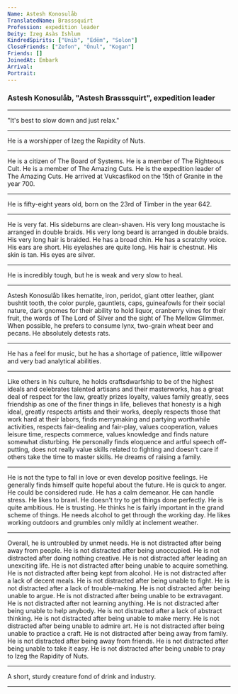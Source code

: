 ```yaml
---
Name: Astesh Konosulåb
TranslatedName: Brasssquirt
Profession: expedition leader
Deity: Izeg Asàs Ishlum
KindredSpirits: ["Unib", "Edëm", "Solon"]
CloseFriends: ["Zefon", "Ònul", "Kogan"]
Friends: []
JoinedAt: Embark
Arrival:
Portrait:
---
```


### Astesh Konosulåb, "Astesh Brasssquirt", expedition leader

---

"It's best to slow down and just relax."

---

He is a worshipper of Izeg the Rapidity of Nuts.

---

He is a citizen of The Board of Systems. He is a member of The Righteous Cult. He is a member of The Amazing Cuts. He is
the expedition leader of The Amazing Cuts. He arrived at Vukcasfikod on the 15th of Granite in the year 700.

---

He is fifty-eight years old, born on the 23rd of Timber in the year 642.

---

He is very fat. His sideburns are clean-shaven. His very long moustache is arranged in double braids. His very long
beard is arranged in double braids. His very long hair is braided. He has a broad chin. He has a scratchy voice. His
ears are short. His eyelashes are quite long. His hair is chestnut. His skin is tan. His eyes are silver.

---

He is incredibly tough, but he is weak and very slow to heal.

---

Astesh Konosulåb likes hematite, iron, peridot, giant otter leather, giant bushtit tooth, the color purple, gauntlets,
caps, guineafowls for their social nature, dark gnomes for their ability to hold liquor, cranberry vines for their
fruit, the words of The Lord of Silver and the sight of The Mellow Glimmer. When possible, he prefers to consume lynx,
two-grain wheat beer and pecans. He absolutely detests rats.

---

He has a feel for music, but he has a shortage of patience, little willpower and very bad analytical abilities.

---

Like others in his culture, he holds craftsdwarfship to be of the highest ideals and celebrates talented artisans and
their masterworks, has a great deal of respect for the law, greatly prizes loyalty, values family greatly, sees
friendship as one of the finer things in life, believes that honesty is a high ideal, greatly respects artists and their
works, deeply respects those that work hard at their labors, finds merrymaking and partying worthwhile activities,
respects fair-dealing and fair-play, values cooperation, values leisure time, respects commerce, values knowledge and
finds nature somewhat disturbing. He personally finds eloquence and artful speech off-putting, does not really value
skills related to fighting and doesn't care if others take the time to master skills. He dreams of raising a family.

---

He is not the type to fall in love or even develop positive feelings. He generally finds himself quite hopeful about the
future. He is quick to anger. He could be considered rude. He has a calm demeanor. He can handle stress. He likes to
brawl. He doesn't try to get things done perfectly. He is quite ambitious. He is trusting. He thinks he is fairly
important in the grand scheme of things. He needs alcohol to get through the working day. He likes working outdoors and
grumbles only mildly at inclement weather.

---

Overall, he is untroubled by unmet needs. He is not distracted after being away from people. He is not distracted after
being unoccupied. He is not distracted after doing nothing creative. He is not distracted after leading an unexciting
life. He is not distracted after being unable to acquire something. He is not distracted after being kept from alcohol.
He is not distracted after a lack of decent meals. He is not distracted after being unable to fight. He is not
distracted after a lack of trouble-making. He is not distracted after being unable to argue. He is not distracted after
being unable to be extravagant. He is not distracted after not learning anything. He is not distracted after being
unable to help anybody. He is not distracted after a lack of abstract thinking. He is not distracted after being unable
to make merry. He is not distracted after being unable to admire art. He is not distracted after being unable to
practice a craft. He is not distracted after being away from family. He is not distracted after being away from friends.
He is not distracted after being unable to take it easy. He is not distracted after being unable to pray to Izeg the
Rapidity of Nuts.

---

A short, sturdy creature fond of drink and industry.

---
